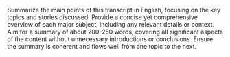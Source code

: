 Summarize the main points of this transcript in English, focusing on the key topics and stories discussed. Provide a concise yet comprehensive overview of each major subject, including any relevant details or context. Aim for a summary of about 200-250 words, covering all significant aspects of the content without unnecessary introductions or conclusions. Ensure the summary is coherent and flows well from one topic to the next.